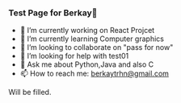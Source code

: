 ### Test Page for Berkay👋


- 🔭 I’m currently working on React Projcet
- 🌱 I’m currently learning Computer graphics
- 👯 I’m looking to collaborate on "pass for now"
- 🤔 I’m looking for help with test01
- 💬 Ask me about Python,Java and also C
- 📫 How to reach me: berkaytrhn@gmail.com


<p>Will be filled.</p>
